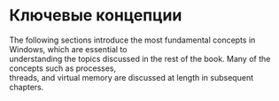 # Ключевые концепции

The following sections introduce the most fundamental concepts in Windows, which are essential to\
understanding the topics discussed in the rest of the book. Many of the concepts such as processes,\
threads, and virtual memory are discussed at length in subsequent chapters.
